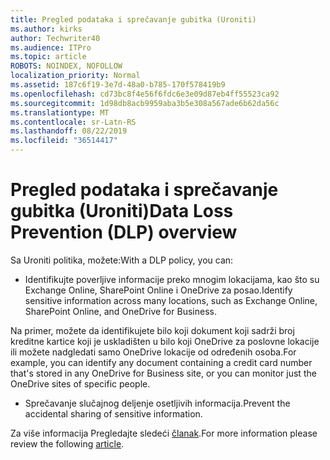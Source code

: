 ```yaml
---
title: Pregled podataka i sprečavanje gubitka (Uroniti)
ms.author: kirks
author: Techwriter40
ms.audience: ITPro
ms.topic: article
ROBOTS: NOINDEX, NOFOLLOW
localization_priority: Normal
ms.assetid: 187c6f19-3e7d-48a0-b785-170f578419b9
ms.openlocfilehash: cd73bc8f4e56f6fdc6e3e09d87eb4ff55523ca92
ms.sourcegitcommit: 1d98db8acb9959aba3b5e308a567ade6b62da56c
ms.translationtype: MT
ms.contentlocale: sr-Latn-RS
ms.lasthandoff: 08/22/2019
ms.locfileid: "36514417"
---
```

# <a name="data-loss-prevention-dlp-overview"></a><span data-ttu-id="8b2db-102">Pregled podataka i sprečavanje gubitka (Uroniti)</span><span class="sxs-lookup"><span data-stu-id="8b2db-102">Data Loss Prevention (DLP) overview</span></span>

<span data-ttu-id="8b2db-103">Sa Uroniti politika, možete:</span><span class="sxs-lookup"><span data-stu-id="8b2db-103">With a DLP policy, you can:</span></span>

- <span data-ttu-id="8b2db-104">Identifikujte poverljive informacije preko mnogim lokacijama, kao što su Exchange Online, SharePoint Online i OneDrive za posao.</span><span class="sxs-lookup"><span data-stu-id="8b2db-104">Identify sensitive information across many locations, such as Exchange Online, SharePoint Online, and OneDrive for Business.</span></span>


<span data-ttu-id="8b2db-105">Na primer, možete da identifikujete bilo koji dokument koji sadrži broj kreditne kartice koji je uskladišten u bilo koji OneDrive za poslovne lokacije ili možete nadgledati samo OneDrive lokacije od određenih osoba.</span><span class="sxs-lookup"><span data-stu-id="8b2db-105">For example, you can identify any document containing a credit card number that's stored in any OneDrive for Business site, or you can monitor just the OneDrive sites of specific people.</span></span>

- <span data-ttu-id="8b2db-106">Sprečavanje slučajnog deljenje osetljivih informacija.</span><span class="sxs-lookup"><span data-stu-id="8b2db-106">Prevent the accidental sharing of sensitive information.</span></span>


<span data-ttu-id="8b2db-107">Za više informacija Pregledajte sledeći [članak](https://docs.microsoft.com/office365/securitycompliance/data-loss-prevention-policies).</span><span class="sxs-lookup"><span data-stu-id="8b2db-107">For more information please review the following [article](https://docs.microsoft.com/office365/securitycompliance/data-loss-prevention-policies).</span></span>

